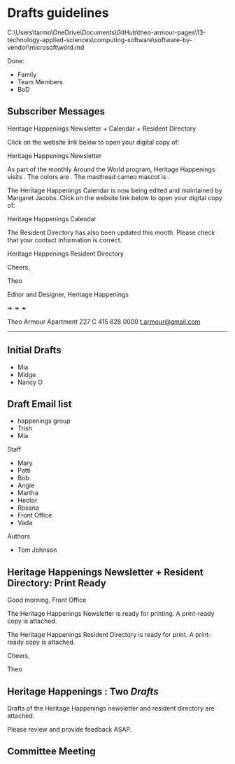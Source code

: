 # Drafts guidelines

C:\Users\tarmo\OneDrive\Documents\GitHub\theo-armour-pages\13-technology-applied-sciences\computing-software\software-by-vendor\microsoft\word.md

Done:

* Family
* Team Members
* BoD

## Subscriber Messages

Heritage Happenings <month> Newsletter + Calendar + Resident Directory


Click on the website link below to open your digital copy of:

Heritage Happenings <month> Newsletter

As part of the monthly Around the World program, Heritage Happenings visits <country>. The colors are <colors>. The masthead cameo mascot is <description>.

The Heritage Happenings Calendar is now being edited and maintained by Margaret Jacobs.
Click on the website link below to open your digital copy of:

Heritage Happenings <month> Calendar

The Resident Directory has also been updated this month. Please check that your contact information is correct.

Heritage Happenings Resident Directory


Cheers,

Theo

Editor and Designer, Heritage Happenings

❧ ❧ ❧

Theo Armour
Apartment 227 C
415 828 0000
t.armour@gmail.com

***

## Initial Drafts

* Mia
* Midge
* Nancy O

## Draft Email list

* happenings group
* Trish
* Mia

Staff

* Mary
* Patti
* Bob
* Angie
* Martha
* Hector
* Roxana
* Front Office
* Vada

Authors

* Tom Johnson

## Heritage Happenings <month> Newsletter + Resident Directory: Print Ready

Good morning, Front Office

The Heritage Happenings <month> Newsletter is ready for printing. A print-ready copy is attached.

The Heritage Happenings <month> Resident Directory is ready for print. A print-ready copy is attached.

Cheers,

Theo

## Heritage Happenings <month>: Two *Drafts*


Drafts of the Heritage Happenings <month> newsletter  and resident directory are attached.

Please review and provide feedback ASAP.

## Committee Meeting


